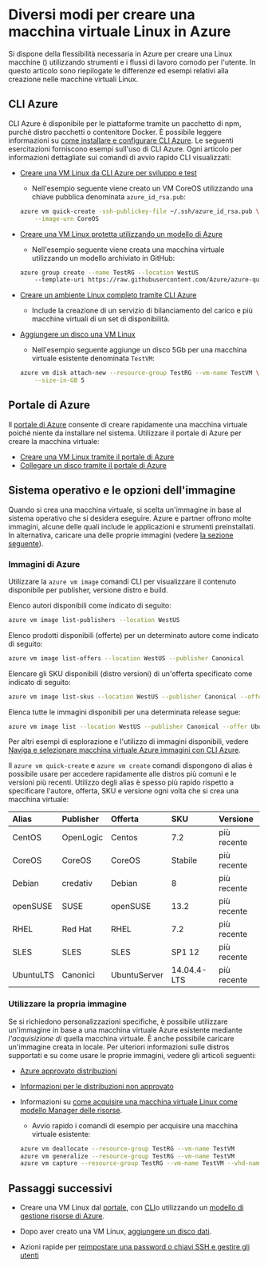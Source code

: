 <properties
    pageTitle="Diversi modi per creare una VM Linux | Microsoft Azure"
    description="Conoscere i diversi metodi per creare una macchina virtuale Linux su Azure, compresi i collegamenti a strumenti e le esercitazioni per ogni metodo."
    services="virtual-machines-linux"
    documentationCenter=""
    authors="iainfoulds"
    manager="timlt"
    editor=""
    tags="azure-resource-manager"/>

<tags
    ms.service="virtual-machines-linux"
    ms.devlang="na"
    ms.topic="get-started-article"
    ms.tgt_pltfrm="vm-linux"
    ms.workload="infrastructure-services"
    ms.date="09/27/2016"
    ms.author="iainfou"/>

# <a name="different-ways-to-create-a-linux-virtual-machine-in-azure"></a>Diversi modi per creare una macchina virtuale Linux in Azure

Si dispone della flessibilità necessaria in Azure per creare una Linux macchine () utilizzando strumenti e i flussi di lavoro comodo per l'utente. In questo articolo sono riepilogate le differenze ed esempi relativi alla creazione nelle macchine virtuali Linux.


## <a name="azure-cli"></a>CLI Azure 

CLI Azure è disponibile per le piattaforme tramite un pacchetto di npm, purché distro pacchetti o contenitore Docker. È possibile leggere informazioni su [come installare e configurare CLI Azure](../xplat-cli-install.md). Le seguenti esercitazioni forniscono esempi sull'uso di CLI Azure. Ogni articolo per informazioni dettagliate sui comandi di avvio rapido CLI visualizzati:

- [Creare una VM Linux da CLI Azure per sviluppo e test](virtual-machines-linux-quick-create-cli.md)
    - Nell'esempio seguente viene creato un VM CoreOS utilizzando una chiave pubblica denominata `azure_id_rsa.pub`:

    ```bash
    azure vm quick-create -ssh-publickey-file ~/.ssh/azure_id_rsa.pub \
        --image-urn CoreOS
    ```

- [Creare una VM Linux protetta utilizzando un modello di Azure](virtual-machines-linux-create-ssh-secured-vm-from-template.md)
    - Nell'esempio seguente viene creata una macchina virtuale utilizzando un modello archiviato in GitHub:

    ```bash
    azure group create --name TestRG --location WestUS 
        --template-uri https://raw.githubusercontent.com/Azure/azure-quickstart-templates/master/101-vm-sshkey/azuredeploy.json
    ```

- [Creare un ambiente Linux completo tramite CLI Azure](virtual-machines-linux-create-cli-complete.md)
    - Include la creazione di un servizio di bilanciamento del carico e più macchine virtuali di un set di disponibilità.

- [Aggiungere un disco una VM Linux](virtual-machines-linux-add-disk.md)
    - Nell'esempio seguente aggiunge un disco 5Gb per una macchina virtuale esistente denominata `TestVM`:

    ```bash
    azure vm disk attach-new --resource-group TestRG --vm-name TestVM \
        --size-in-GB 5
    ```

## <a name="azure-portal"></a>Portale di Azure

Il [portale di Azure](https://portal.azure.com) consente di creare rapidamente una macchina virtuale poiché niente da installare nel sistema. Utilizzare il portale di Azure per creare la macchina virtuale:

- [Creare una VM Linux tramite il portale di Azure](virtual-machines-linux-quick-create-portal.md) 
- [Collegare un disco tramite il portale di Azure](virtual-machines-linux-attach-disk-portal.md)


## <a name="operating-system-and-image-choices"></a>Sistema operativo e le opzioni dell'immagine
Quando si crea una macchina virtuale, si scelta un'immagine in base al sistema operativo che si desidera eseguire. Azure e partner offrono molte immagini, alcune delle quali include le applicazioni e strumenti preinstallati. In alternativa, caricare una delle proprie immagini (vedere [la sezione seguente](#use-your-own-image)).

### <a name="azure-images"></a>Immagini di Azure
Utilizzare la `azure vm image` comandi CLI per visualizzare il contenuto disponibile per publisher, versione distro e build.

Elenco autori disponibili come indicato di seguito:

```bash
azure vm image list-publishers --location WestUS
```

Elenco prodotti disponibili (offerte) per un determinato autore come indicato di seguito:

```bash
azure vm image list-offers --location WestUS --publisher Canonical
```

Elencare gli SKU disponibili (distro versioni) di un'offerta specificato come indicato di seguito:

```bash
azure vm image list-skus --location WestUS --publisher Canonical --offer UbuntuServer
```

Elenca tutte le immagini disponibili per una determinata release segue:

```bash
azure vm image list --location WestUS --publisher Canonical --offer UbuntuServer --sku 16.04.0-LTS
```

Per altri esempi di esplorazione e l'utilizzo di immagini disponibili, vedere [Naviga e selezionare macchina virtuale Azure immagini con CLI Azure](virtual-machines-linux-cli-ps-findimage.md).

Il `azure vm quick-create` e `azure vm create` comandi dispongono di alias è possibile usare per accedere rapidamente alle distros più comuni e le versioni più recenti. Utilizzo degli alias è spesso più rapido rispetto a specificare l'autore, offerta, SKU e versione ogni volta che si crea una macchina virtuale:

| Alias     | Publisher | Offerta        | SKU         | Versione |
|:----------|:----------|:-------------|:------------|:--------|
| CentOS    | OpenLogic | Centos       | 7.2         | più recente  |
| CoreOS    | CoreOS    | CoreOS       | Stabile      | più recente  |
| Debian    | credativ  | Debian       | 8           | più recente  |
| openSUSE  | SUSE      | openSUSE     | 13.2        | più recente  |
| RHEL      | Red Hat    | RHEL         | 7.2         | più recente  |
| SLES      | SLES      | SLES         | SP1 12      | più recente  |
| UbuntuLTS | Canonici | UbuntuServer | 14.04.4-LTS | più recente  |

### <a name="use-your-own-image"></a>Utilizzare la propria immagine

Se si richiedono personalizzazioni specifiche, è possibile utilizzare un'immagine in base a una macchina virtuale Azure esistente mediante *l'acquisizione di* quella macchina virtuale. È anche possibile caricare un'immagine creata in locale. Per ulteriori informazioni sulle distros supportati e su come usare le proprie immagini, vedere gli articoli seguenti:

- [Azure approvato distribuzioni](virtual-machines-linux-endorsed-distros.md)

- [Informazioni per le distribuzioni non approvato](virtual-machines-linux-create-upload-generic.md)

- Informazioni su [come acquisire una macchina virtuale Linux come modello Manager delle risorse](virtual-machines-linux-capture-image.md).
    - Avvio rapido i comandi di esempio per acquisire una macchina virtuale esistente:

    ```bash
    azure vm deallocate --resource-group TestRG --vm-name TestVM
    azure vm generalize --resource-group TestRG --vm-name TestVM
    azure vm capture --resource-group TestRG --vm-name TestVM --vhd-name-prefix CapturedVM
    ```

## <a name="next-steps"></a>Passaggi successivi

- Creare una VM Linux dal [portale](virtual-machines-linux-quick-create-portal.md), con [CLI](virtual-machines-linux-quick-create-cli.md)o utilizzando un [modello di gestione risorse di Azure](virtual-machines-linux-cli-deploy-templates.md).

- Dopo aver creato una VM Linux, [aggiungere un disco dati](virtual-machines-linux-add-disk.md).

- Azioni rapide per [reimpostare una password o chiavi SSH e gestire gli utenti](virtual-machines-linux-using-vmaccess-extension.md)
